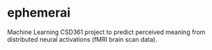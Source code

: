 # ephemerai

Machine Learning CSD361 project to predict perceived meaning from distributed neural activations (fMRI brain scan data).

